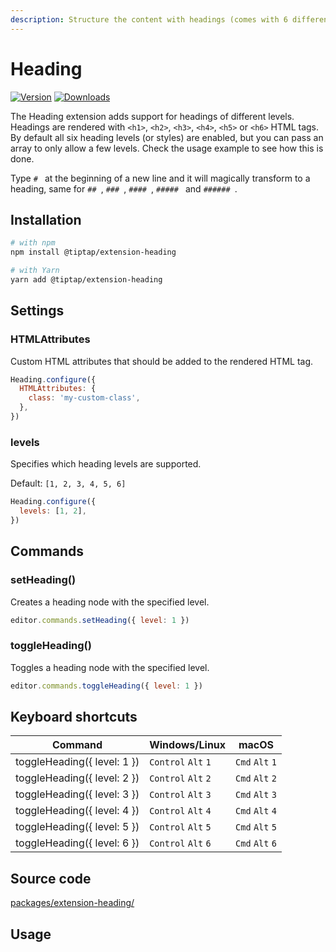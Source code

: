```yaml
---
description: Structure the content with headings (comes with 6 different levels or less).
---
```


# Heading
[![Version](https://img.shields.io/npm/v/@tiptap/extension-heading.svg?label=version)](https://www.npmjs.com/package/@tiptap/extension-heading)
[![Downloads](https://img.shields.io/npm/dm/@tiptap/extension-heading.svg)](https://npmcharts.com/compare/@tiptap/extension-heading?minimal=true)

The Heading extension adds support for headings of different levels. Headings are rendered with `<h1>`, `<h2>`, `<h3>`, `<h4>`, `<h5>` or `<h6>` HTML tags. By default all six heading levels (or styles) are enabled, but you can pass an array to only allow a few levels. Check the usage example to see how this is done.

Type <code>#&nbsp;</code> at the beginning of a new line and it will magically transform to a heading, same for <code>##&nbsp;</code>, <code>###&nbsp;</code>, <code>####&nbsp;</code>, <code>#####&nbsp;</code> and <code>######&nbsp;</code>.

## Installation
```bash
# with npm
npm install @tiptap/extension-heading

# with Yarn
yarn add @tiptap/extension-heading
```

## Settings

### HTMLAttributes
Custom HTML attributes that should be added to the rendered HTML tag.

```js
Heading.configure({
  HTMLAttributes: {
    class: 'my-custom-class',
  },
})
```

### levels
Specifies which heading levels are supported.

Default: `[1, 2, 3, 4, 5, 6]`

```js
Heading.configure({
  levels: [1, 2],
})
```

## Commands

### setHeading()
Creates a heading node with the specified level.

```js
editor.commands.setHeading({ level: 1 })
```

### toggleHeading()
Toggles a heading node with the specified level.

```js
editor.commands.toggleHeading({ level: 1 })
```

## Keyboard shortcuts
| Command                     | Windows/Linux                 | macOS                     |
| --------------------------- | ----------------------------- | ------------------------- |
| toggleHeading({ level: 1 }) | `Control`&nbsp;`Alt`&nbsp;`1` | `Cmd`&nbsp;`Alt`&nbsp;`1` |
| toggleHeading({ level: 2 }) | `Control`&nbsp;`Alt`&nbsp;`2` | `Cmd`&nbsp;`Alt`&nbsp;`2` |
| toggleHeading({ level: 3 }) | `Control`&nbsp;`Alt`&nbsp;`3` | `Cmd`&nbsp;`Alt`&nbsp;`3` |
| toggleHeading({ level: 4 }) | `Control`&nbsp;`Alt`&nbsp;`4` | `Cmd`&nbsp;`Alt`&nbsp;`4` |
| toggleHeading({ level: 5 }) | `Control`&nbsp;`Alt`&nbsp;`5` | `Cmd`&nbsp;`Alt`&nbsp;`5` |
| toggleHeading({ level: 6 }) | `Control`&nbsp;`Alt`&nbsp;`6` | `Cmd`&nbsp;`Alt`&nbsp;`6` |

## Source code
[packages/extension-heading/](https://github.com/ueberdosis/tiptap/blob/main/packages/extension-heading/)

## Usage
<tiptap-demo name="Nodes/Heading"></tiptap-demo>
